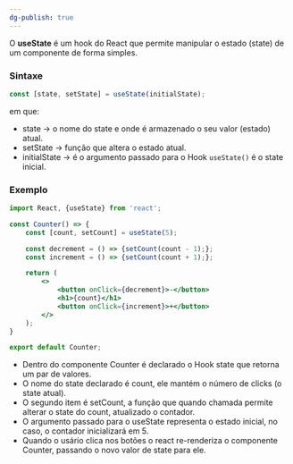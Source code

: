 ```yaml
---
dg-publish: true
---
```

O **useState** é um hook do React que permite manipular o estado (state) de um componente de forma simples.
### Sintaxe
```jsx
const [state, setState] = useState(initialState);
```
em que:
- state -> o nome do state e onde é armazenado o seu valor (estado) atual. 
- setState -> função que altera o estado atual.
- initialState -> é o argumento passado para o Hook `useState()` é o state inicial.


### Exemplo
```jsx
import React, {useState} from 'react';

const Counter() => {
	const [count, setCount] = useState(5);

	const decrement = () => {setCount(count - 1);};
	const increment = () => {setCount(count + 1);};

	return (
		<>
			<button onClick={decrement}>-</button>
			<h1>{count}</h1>
			<button onClick={increment}>+</button>
		</>
	);
}

export default Counter;
```
- Dentro do componente Counter é declarado o Hook state que retorna um par de valores. 
- O nome do state declarado é count, ele mantém o número de clicks (o state atual).
- O segundo item é setCount, a função que quando chamada permite alterar o state do count, atualizado o contador.
- O argumento passado para o useState representa o estado inicial, no caso, o contador inicializará em 5.
- Quando o usário clica nos botões o react re-renderiza o componente Counter, passando o novo valor de state para ele.
